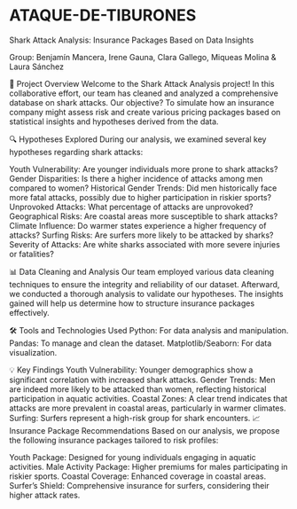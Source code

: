 # ATAQUE-DE-TIBURONES
Shark Attack Analysis: Insurance Packages Based on Data Insights

Group: Benjamín Mancera, Irene Gauna, Clara Gallego, Miqueas Molina & Laura Sánchez

🦈 Project Overview
Welcome to the Shark Attack Analysis project! In this collaborative effort, our team has cleaned and analyzed a comprehensive database on shark attacks. Our objective? To simulate how an insurance company might assess risk and create various pricing packages based on statistical insights and hypotheses derived from the data.

🔍 Hypotheses Explored
During our analysis, we examined several key hypotheses regarding shark attacks:

Youth Vulnerability: Are younger individuals more prone to shark attacks?
Gender Disparities: Is there a higher incidence of attacks among men compared to women?
Historical Gender Trends: Did men historically face more fatal attacks, possibly due to higher participation in riskier sports?
Unprovoked Attacks: What percentage of attacks are unprovoked?
Geographical Risks: Are coastal areas more susceptible to shark attacks?
Climate Influence: Do warmer states experience a higher frequency of attacks?
Surfing Risks: Are surfers more likely to be attacked by sharks?
Severity of Attacks: Are white sharks associated with more severe injuries or fatalities?


📊 Data Cleaning and Analysis
Our team employed various data cleaning techniques to ensure the integrity and reliability of our dataset. Afterward, we conducted a thorough analysis to validate our hypotheses. The insights gained will help us determine how to structure insurance packages effectively.

🛠 Tools and Technologies Used
Python: For data analysis and manipulation.
Pandas: To manage and clean the dataset.
Matplotlib/Seaborn: For data visualization.

💡 Key Findings
Youth Vulnerability: Younger demographics show a significant correlation with increased shark attacks.
Gender Trends: Men are indeed more likely to be attacked than women, reflecting historical participation in aquatic activities.
Coastal Zones: A clear trend indicates that attacks are more prevalent in coastal areas, particularly in warmer climates.
Surfing: Surfers represent a high-risk group for shark encounters.
📈 Insurance Package Recommendations
Based on our analysis, we propose the following insurance packages tailored to risk profiles:

Youth Package: Designed for young individuals engaging in aquatic activities.
Male Activity Package: Higher premiums for males participating in riskier sports.
Coastal Coverage: Enhanced coverage in coastal areas.
Surfer’s Shield: Comprehensive insurance for surfers, considering their higher attack rates.
